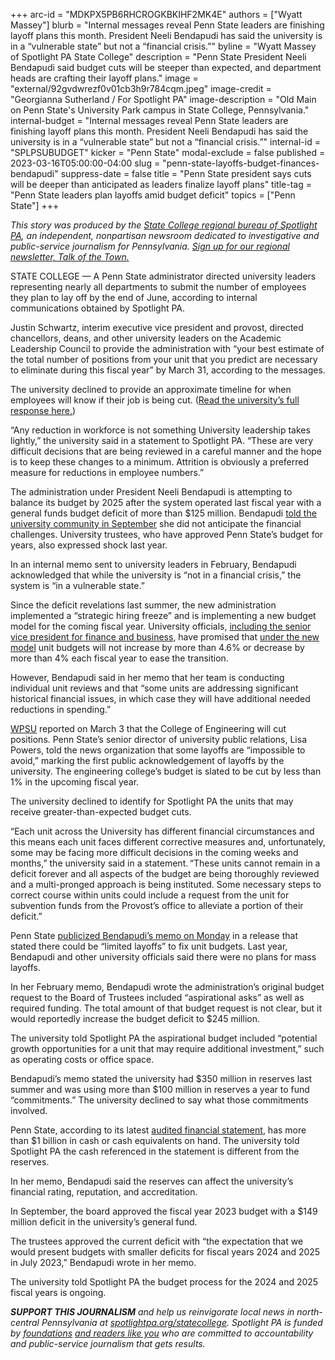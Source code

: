 +++
arc-id = "MDKPX5PB6RHCROGKBKIHF2MK4E"
authors = ["Wyatt Massey"]
blurb = "Internal messages reveal Penn State leaders are finishing layoff plans this month. President Neeli Bendapudi has said the university is in a “vulnerable state” but not a “financial crisis.”"
byline = "Wyatt Massey of Spotlight PA State College"
description = "Penn State President Neeli Bendapudi said budget cuts will be steeper than expected, and department heads are crafting their layoff plans."
image = "external/92gvdwrezf0v01cb3h9r784cqm.jpeg"
image-credit = "Georgianna Sutherland / For Spotlight PA"
image-description = "Old Main on Penn State's University Park campus in State College, Pennsylvania."
internal-budget = "Internal messages reveal Penn State leaders are finishing layoff plans this month. President Neeli Bendapudi has said the university is in a “vulnerable state” but not a “financial crisis.”"
internal-id = "SPLPSUBUDGET"
kicker = "Penn State"
modal-exclude = false
published = 2023-03-16T05:00:00-04:00
slug = "penn-state-layoffs-budget-finances-bendapudi"
suppress-date = false
title = "Penn State president says cuts will be deeper than anticipated as leaders finalize layoff plans"
title-tag = "Penn State leaders plan layoffs amid budget deficit"
topics = ["Penn State"]
+++

<i>This story was produced by the </i><a href="https://www.spotlightpa.org/statecollege"><i>State College regional bureau of Spotlight PA</i></a><i>, an independent, nonpartisan newsroom dedicated to investigative and public-service journalism for Pennsylvania. </i><a href="https://www.spotlightpa.org/newsletters/talkofthetown"><i>Sign up for our regional newsletter, Talk of the Town.</i></a>

STATE COLLEGE — A Penn State administrator directed university leaders representing nearly all departments to submit the number of employees they plan to lay off by the end of June, according to internal communications obtained by Spotlight PA.

Justin Schwartz, interim executive vice president and provost, directed chancellors, deans, and other university leaders on the Academic Leadership Council to provide the administration with “your best estimate of the total number of positions from your unit that you predict are necessary to eliminate during this fiscal year” by March 31, according to the messages.

The university declined to provide an approximate timeline for when employees will know if their job is being cut. (<a href="https://www.documentcloud.org/documents/23708112-strat-comm-response-031423">Read the university’s full response here.</a>)

“Any reduction in workforce is not something University leadership takes lightly,” the university said in a statement to Spotlight PA. “These are very difficult decisions that are being reviewed in a careful manner and the hope is to keep these changes to a minimum. Attrition is obviously a preferred measure for reductions in employee numbers.”

<script src="https://www.spotlightpa.org/embed.js" async></script><div data-spl-embed-version="1" data-spl-src="https://www.spotlightpa.org/embeds/newsletter/?cta=Sign%20up%20for%20our%20new%20regional%20newsletter%2C%20%3Cb%3ETalk%20of%20the%20Town%3C%2Fb%3E%2C%20and%20get%20all%20the%20news%20and%20notes%20from%20State%20College%20and%20north-central%20PA.&button=Sign%20Up%20Now&preselect=state_college&eyebrow=DON'T%20MISS%20A%20BEAT"></div>

The administration under President Neeli Bendapudi is attempting to balance its budget by 2025 after the system operated last fiscal year with a general funds budget deficit of more than $125 million. Bendapudi <a href="https://youtu.be/KCaDI3k0R18?t=2540">told the university community in September</a> she did not anticipate the financial challenges. University trustees, who have approved Penn State’s budget for years, also expressed shock last year.

In an internal memo sent to university leaders in February, Bendapudi acknowledged that while the university is “not in a financial crisis,” the system is “in a vulnerable state.”

Since the deficit revelations last summer, the new administration implemented a “strategic hiring freeze” and is implementing a new budget model for the coming fiscal year. University officials, <a href="https://www.psu.edu/news/administration/story/penn-state-leaders-provide-overview-budget-allocation-model-town-hall/">including the senior vice president for finance and business</a>, have promised that <a href="https://budgetandfinance.psu.edu/budget-allocations">under the new model</a> unit budgets will not increase by more than 4.6% or decrease by more than 4% each fiscal year to ease the transition.

However, Bendapudi said in her memo that her team is conducting individual unit reviews and that “some units are addressing significant historical financial issues, in which case they will have additional needed reductions in spending.”

<a href="https://radio.wpsu.org/2023-03-03/job-cuts-layoffs-likely-as-penn-state-budget-cuts-take-hold">WPSU</a> reported on March 3 that the College of Engineering will cut positions. Penn State’s senior director of university public relations, Lisa Powers, told the news organization that some layoffs are “impossible to avoid,” marking the first public acknowledgement of layoffs by the university. The engineering college’s budget is slated to be cut by less than 1% in the upcoming fiscal year.

<script src="https://www.spotlightpa.org/embed.js" async></script><div data-spl-embed-version="1" data-spl-src="https://www.spotlightpa.org/embeds/cta/?eyebrow=Support%20Spotlight%20PA%20in%20State%20College&url=https%3A%2F%2Fcheckout.fundjournalism.org%2Fmemberform%3Forg_id%3Dspotlightpa%26theme%3Dcentrecounty%26campaign%3D701Dn000000YgqDIAS&body=Support%20Spotlight%20PA's%20journalism%20in%20State%20College%20%26%20north-central%20Pa.%20and%20%3Cb%3E%20all%20gifts%20will%20be%20DOUBLED%20until%20March%2025%3C%2Fb%3E%20thanks%20to%20a%20generous%20matching%20gift%20from%20The%20Benter%20Foundation%20in%20Pittsburgh.&cta=Click%20to%20Contribute"></div>

The university declined to identify for Spotlight PA the units that may receive greater-than-expected budget cuts.

“Each unit across the University has different financial circumstances and this means each unit faces different corrective measures and, unfortunately, some may be facing more difficult decisions in the coming weeks and months,” the university said in a statement. “These units cannot remain in a deficit forever and all aspects of the budget are being thoroughly reviewed and a multi-pronged approach is being instituted. Some necessary steps to correct course within units could include a request from the unit for subvention funds from the Provost’s office to alleviate a portion of their deficit.”

Penn State <a href="https://www.psu.edu/news/story/budget-decisions-explained-more-detail-president-bendapudi/">publicized Bendapudi’s memo on Monday</a> in a release that stated there could be “limited layoffs” to fix unit budgets. Last year, Bendapudi and other university officials said there were no plans for mass layoffs.

In her February memo, Bendapudi wrote the administration’s original budget request to the Board of Trustees included “aspirational asks” as well as required funding. The total amount of that budget request is not clear, but it would reportedly increase the budget deficit to $245 million.

The university told Spotlight PA the aspirational budget included “potential growth opportunities for a unit that may require additional investment,” such as operating costs or office space.

Bendapudi’s memo stated the university had $350 million in reserves last summer and was using more than $100 million in reserves a year to fund “commitments.” The university declined to say what those commitments involved.

Penn State, according to its latest <a href="https://controller.psu.edu/sites/controller/files/psu_2022_financial_statements_-_final.pdf">audited financial statement</a>, has more than $1 billion in cash or cash equivalents on hand. The university told Spotlight PA the cash referenced in the statement is different from the reserves.

In her memo, Bendapudi said the reserves can affect the university’s financial rating, reputation, and accreditation.

In September, the board approved the fiscal year 2023 budget with a $149 million deficit in the university’s general fund.

The trustees approved the current deficit with “the expectation that we would present budgets with smaller deficits for fiscal years 2024 and 2025 in July 2023,” Bendapudi wrote in her memo.

The university told Spotlight PA the budget process for the 2024 and 2025 fiscal years is ongoing.

<script src="https://www.spotlightpa.org/embed.js" async></script><div data-spl-embed-version="1" data-spl-src="https://www.spotlightpa.org/embeds/tips/?tip_text=Do%20you%20have%20a%20tip%20about%20Penn%20State%3F%20We%20want%20to%20hear%20from%20you."></div>

<i><b>SUPPORT THIS JOURNALISM</b></i><i> and help us reinvigorate local news in north-central Pennsylvania at </i><a href="https://spotlightpa.fundjournalism.org/donate?campaign=701Dn000000Ygq1IAC&utm_source=www.spotlightpa.org&utm_medium=statecollege:section&utm_campaign=statecollege:main"><i>spotlightpa.org/statecollege</i></a><i>. Spotlight PA is funded by </i><a href="https://www.spotlightpa.org/support"><i>foundations</i></a><i> </i><a href="https://www.spotlightpa.org/support"><i>and readers like you</i></a><i> who are committed to accountability and public-service journalism that gets results.</i>
